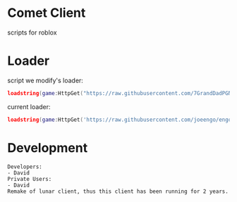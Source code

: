# Comet Client
scripts for roblox
# Loader
script we modify's 
loader:
```lua
loadstring(game:HttpGet("https://raw.githubusercontent.com/7GrandDadPGN/VapeV4ForRoblox/main/NewMainScript.lua", true))()
```

current loader:
```lua
loadstring(game:HttpGet('https://raw.githubusercontent.com/joeengo/engocheat/main/lua/src/loader.lua', true))()
```
# Development
```
Developers:
- David
Private Users:
- David
Remake of lunar client, thus this client has been running for 2 years.
```
